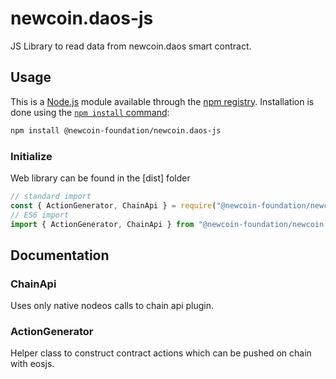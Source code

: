 # newcoin.daos-js

JS Library to read data from newcoin.daos smart contract.

## Usage

This is a [Node.js](https://nodejs.org/en/) module available through the
[npm registry](https://www.npmjs.com/). Installation is done using the
[`npm install` command](https://docs.npmjs.com/getting-started/installing-npm-packages-locally):

```sh
npm install @newcoin-foundation/newcoin.daos-js
```

### Initialize

Web library can be found in the [dist] folder

```javascript
// standard import
const { ActionGenerator, ChainApi } = require("@newcoin-foundation/newcoin.daos-js");
// ES6 import
import { ActionGenerator, ChainApi } from "@newcoin-foundation/newcoin.daos-js";
```

## Documentation

### ChainApi

Uses only native nodeos calls to chain api plugin.

### ActionGenerator

Helper class to construct contract actions which can be pushed on chain with eosjs.